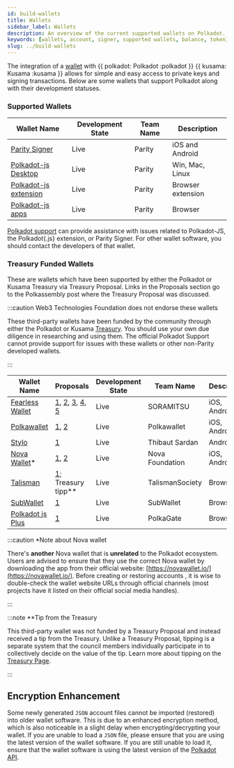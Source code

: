 ```yaml
---
id: build-wallets
title: Wallets
sidebar_label: Wallets
description: An overview of the current supported wallets on Polkadot.
keywords: [wallets, account, signer, supported wallets, balance, token]
slug: ../build-wallets
---
```


The integration of a [wallet](../general/glossary.md#wallet) with {{ polkadot: Polkadot :polkadot }}
{{ kusama: Kusama :kusama }} allows for simple and easy access to private keys and signing
transactions. Below are some wallets that support Polkadot along with their development statuses.

### Supported Wallets

| Wallet Name                                                         | Development State | Team Name | Description       | 
| ------------------------------------------------------------------- | ----------------- | --------- | ----------------- | 
| [Parity Signer](https://www.parity.io/signer/)                      | Live              | Parity    | iOS and Android   | 
| [Polkadot-js Desktop](https://github.com/polkadot-js/apps/releases) | Live              | Parity    | Win, Mac, Linux   | 
| [Polkadot-js extension](https://github.com/polkadot-js/extension)   | Live              | Parity    | Browser extension | 
| [Polkadot-js apps](https://polkadot.js.org/apps/#/accounts)         | Live              | Parity    | Browser           | 

[Polkadot support](https://support.polkadot.network/) can provide assistance with issues related to
Polkadot-JS, the Polkadot{.js} extension, or Parity Signer. For other wallet software, you should
contact the developers of that wallet.

### Treasury Funded Wallets

These are wallets which have been supported by either the Polkadot or Kusama Treasury via Treasury
Proposal. Links in the Proposals section go to the Polkassembly post where the Treasury Proposal was
discussed.

:::caution Web3 Technologies Foundation does not endorse these wallets

These third-party wallets have been funded by the community through either the Polkadot or Kusama
[Treasury](learn-treasury). You should use your own due diligence in researching and using them. The
official Polkadot Support cannot provide support for issues with these wallets or other non-Parity
developed wallets.

:::

| Wallet Name                                   | Proposals                                                                                                                                                                                           | Development State | Team Name       | Description  |
| --------------------------------------------- | --------------------------------------------------------------------------------------------------------------------------------------------------------------------------------------------------- | ----------------- | --------------- | ------------ | 
| [Fearless Wallet](https://fearlesswallet.io/) | [1](https://kusama.polkassembly.io/treasury/23), [2](https://kusama.polkassembly.io/treasury/34), [3](https://kusama.polkassembly.io/treasury/74), [4](https://kusama.polkassembly.io/treasury/102), [5](https://kusama.polkassembly.io/treasury/178)  | Live              | SORAMITSU       | iOS, Android |
| [Polkawallet](https://polkawallet.io/)        | [1](https://kusama.polkassembly.io/treasury/32), [2](https://kusama.polkassembly.io/treasury/41)                                                                                                    | Live              | Polkawallet     | iOS, Android | 
| [Stylo](https://stylo-app.com/)               | [1](https://polkadot.polkassembly.io/treasury/39)                                                                                                                                                   | Live              | Thibaut Sardan  | Android      | 
| [Nova Wallet](https://novawallet.io/)*         | [1](https://kusama.polkassembly.io/treasury/122), [2](https://kusama.polkassembly.io/treasury/158)                                                                                                 | Live              | Nova Foundation | iOS, Android | 
| [Talisman](https://talisman.xyz/)             | [1](https://polkadot.polkassembly.io/treasury/148); Treasury tipp**                                                                                                                                                                                    | Live              | TalismanSociety | Browser      | 
| [SubWallet](https://subwallet.app/)             | [1](https://polkadot.polkassembly.io/treasury/138)                                                                                                                                                | Live              | SubWallet | Browser      | Non-custodial | Staking  |
| [Polkadot js Plus](http://polkadotjs.plus/)      | [1](https://kusama.polkassembly.io/treasury/205)    | Live              | PolkaGate | Browser      |


:::caution \*Note about Nova wallet

There's **another** Nova wallet that is **unrelated** to the Polkadot ecosystem. Users are advised
to ensure that they use the correct Nova wallet by downloading the app from their official website:
[https://novawallet.io/](https://novawallet.io/). Before creating or restoring accounts , it is wise
to double-check the wallet website URLs through official channels (most projects have it listed on
their official social media handles).

:::

:::note \*\*Tip from the Treasury

This third-party wallet was not funded by a Treasury Proposal and instead received a tip from the
Treasury. Unlike a Treasury Proposal, tipping is a separate system that the council members
individually participate in to collectively decide on the value of the tip. Learn more about tipping
on the [Treasury Page](learn-treasury#tipping).

:::

## Encryption Enhancement

Some newly generated `JSON` account files cannot be imported (restored) into older wallet software.
This is due to an enhanced encryption method, which is also noticeable in a slight delay when
encrypting/decrypting your wallet. If you are unable to load a `JSON` file, please ensure that you
are using the latest version of the wallet software. If you are still unable to load it, ensure that
the wallet software is using the latest version of the [Polkadot API](https://polkadot.js.org/api/).
